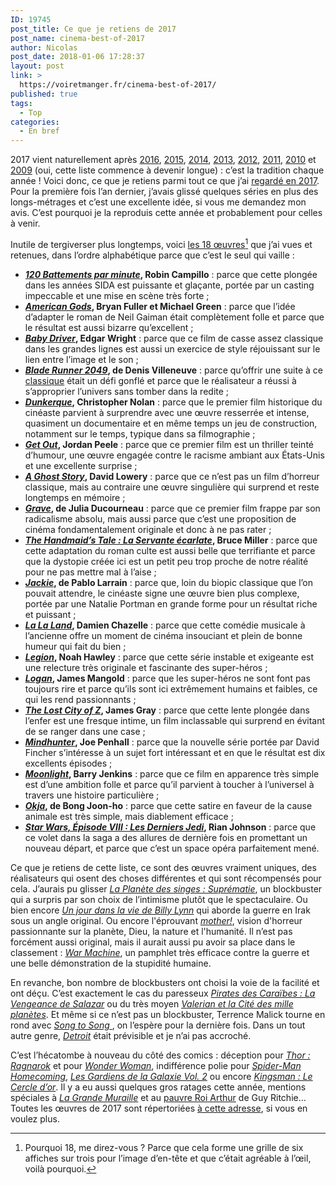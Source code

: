 ```yaml
---
ID: 19745
post_title: Ce que je retiens de 2017
post_name: cinema-best-of-2017
author: Nicolas
post_date: 2018-01-06 17:28:37
layout: post
link: >
  https://voiretmanger.fr/cinema-best-of-2017/
published: true
tags:
  - Top
categories:
  - En bref
---
```

2017 vient naturellement après [2016](https://voiretmanger.fr/cinema-best-of-2016/), [2015](https://voiretmanger.fr/cinema-best-of-2015/), [2014](https://voiretmanger.fr/cinema-best-of-2014/), [2013](https://voiretmanger.fr/cinema-best-of-2013/), [2012](https://voiretmanger.fr/cinema-best-of-2012/), [2011](https://voiretmanger.fr/cinema-best-of-2011/), [2010](https://voiretmanger.fr/cinema-best-of-2010/) et [2009](https://voiretmanger.fr/cinema-best-of-2009/) (oui, cette liste commence à devenir longue) : c’est la tradition chaque année ! Voici donc, ce que je retiens parmi tout ce que j’ai [regardé en 2017](https://voiretmanger.fr/annee/2017). Pour la première fois l’an dernier, j’avais glissé quelques séries en plus des longs-métrages et c’est une excellente idée, si vous me demandez mon avis. C’est pourquoi je la reproduis cette année et probablement pour celles à venir.

Inutile de tergiverser plus longtemps, voici [les 18 œuvres](https://voiretmanger.fr/wp-content/uploads/2018/01/top-2017.jpg)[^1] que j’ai vues et retenues, dans l’ordre alphabétique parce que c’est le seul qui vaille :

- **[*120 Battements par minute*](https://voiretmanger.fr/120-battements-minute-campillo/), Robin Campillo** : parce que cette plongée dans les années SIDA est puissante et glaçante, portée par un casting impeccable et une mise en scène très forte ;
- **[*American Gods*](https://voiretmanger.fr/american-gods-fuller-green-starz/), Bryan Fuller et Michael Green** : parce que l’idée d’adapter le roman de Neil Gaiman était complètement folle et parce que le résultat est aussi bizarre qu’excellent ;
- **[*Baby Driver*](https://voiretmanger.fr/baby-driver-wright/), Edgar Wright** : parce que ce film de casse assez classique dans les grandes lignes est aussi un exercice de style réjouissant sur le lien entre l’image et le son ;
- **[*Blade Runner 2049*](https://voiretmanger.fr/blade-runner-2049-villeneuve/), de Denis Villeneuve** : parce qu’offrir une suite à ce [classique](https://voiretmanger.fr/blade-runner-scott/) était un défi gonflé et parce que le réalisateur a réussi à s’approprier l’univers sans tomber dans la redite ;
- **[*Dunkerque*](https://voiretmanger.fr/dunkerque-nolan/), Christopher Nolan** : parce que le premier film historique du cinéaste parvient à surprendre avec une œuvre resserrée et intense, quasiment un documentaire et en même temps un jeu de construction, notamment sur le temps, typique dans sa filmographie ;
- **[*Get Out*](https://voiretmanger.fr/get-out-peele/), Jordan Peele** : parce que ce premier film est un thriller teinté d’humour, une œuvre engagée contre le racisme ambiant aux États-Unis et une excellente surprise ;
- **[*A Ghost Story*](https://voiretmanger.fr/ghost-story-lowery/), David Lowery** : parce que ce n’est pas un film d’horreur classique, mais au contraire une œuvre singulière qui surprend et reste longtemps en mémoire ;
- **[*Grave*](https://voiretmanger.fr/grave-ducourneau/), de Julia Ducourneau** : parce que ce premier film frappe par son radicalisme absolu, mais aussi parce que c’est une proposition de cinéma fondamentalement originale et donc à ne pas rater ;
- **[*The Handmaid’s Tale : La Servante écarlate*](https://voiretmanger.fr/handmaids-tale-miller-hulu/), Bruce Miller** : parce que cette adaptation du roman culte est aussi belle que terrifiante et parce que la dystopie créée ici est un petit peu trop proche de notre réalité pour ne pas mettre mal à l’aise ;
- **[*Jackie*](https://voiretmanger.fr/jackie-larrain/), de Pablo Larrain** : parce que, loin du biopic classique que l’on pouvait attendre, le cinéaste signe une œuvre bien plus complexe, portée par une Natalie Portman en grande forme pour un résultat riche et puissant ;
- **[*La La Land*](https://voiretmanger.fr/la-la-land-chazelle/), Damien Chazelle** : parce que cette comédie musicale à l’ancienne offre un moment de cinéma insouciant et plein de bonne humeur qui fait du bien ;
- **[*Legion*](https://voiretmanger.fr/legion-hawley-fx/), Noah Hawley** : parce que cette série instable et exigeante est une relecture très originale et fascinante des super-héros ;
- **[*Logan*](https://voiretmanger.fr/logan-mangold/), James Mangold** : parce que les super-héros ne sont font pas toujours rire et parce qu’ils sont ici extrêmement humains et faibles, ce qui les rend passionnants ;
- **[*The Lost City of Z*](https://voiretmanger.fr/lost-city-z-gray/), James Gray** : parce que cette lente plongée dans l’enfer est une fresque intime, un film inclassable qui surprend en évitant de se ranger dans une case ;
- **[*Mindhunter*](https://voiretmanger.fr/mindhunter-penhall-netflix/), Joe Penhall** : parce que la nouvelle série portée par David Fincher s’intéresse à un sujet fort intéressant et en que le résultat est dix excellents épisodes ;
- **[*Moonlight*](https://voiretmanger.fr/moonlight-jenkins/), Barry Jenkins** : parce que ce film en apparence très simple est d’une ambition folle et parce qu’il parvient à toucher à l’universel à travers une histoire particulière ;
- **[*Okja*](https://voiretmanger.fr/okja-bong/), de Bong Joon-ho** : parce que cette satire en faveur de la cause animale est très simple, mais diablement efficace ;
- **[*Star Wars, Épisode VIII : Les Derniers Jedi*](https://voiretmanger.fr/star-wars-episode-8-derniers-jedi-johnson/), Rian Johnson** : parce que ce volet dans la saga a des allures de dernière fois en promettant un nouveau départ, et parce que c’est un space opéra parfaitement mené.

Ce que je retiens de cette liste, ce sont des œuvres vraiment uniques, des réalisateurs qui osent des choses différentes et qui sont récompensés pour cela. J’aurais pu glisser [*La Planète des singes : Suprématie*](https://voiretmanger.fr/planete-singes-suprematie-reeves/), un blockbuster qui a surpris par son choix de l’intimisme plutôt que le spectaculaire. Ou bien encore [*Un jour dans la vie de Billy Lynn*](https://voiretmanger.fr/jour-vie-billy-lynn-lee/) qui aborde la guerre en Irak sous un angle original. Ou encore l'éprouvant [*mother!*](https://voiretmanger.fr/mother-aronofsky/), vision d'horreur passionnante sur la planète, Dieu, la nature et l'humanité. Il n’est pas forcément aussi original, mais il aurait aussi pu avoir sa place dans le classement : [*War Machine*](https://voiretmanger.fr/war-machine-michod/), un pamphlet très efficace contre la guerre et une belle démonstration de la stupidité humaine.

En revanche, bon nombre de blockbusters ont choisi la voie de la facilité et ont déçu. C’est exactement le cas du paresseux [*Pirates des Caraïbes : La Vengeance de Salazar*](https://voiretmanger.fr/pirates-caraibes-vengeance-salazar-ronning-sandberg/) ou du très moyen [*Valerian et la Cité des mille planètes*](https://voiretmanger.fr/valerian-cite-mille-planetes-besson/). Et même si ce n’est pas un blockbuster, Terrence Malick tourne en rond avec [*Song to Song* ](https://voiretmanger.fr/song-song-malick/), on l’espère pour la dernière fois. Dans un tout autre genre, [*Detroit*](https://voiretmanger.fr/detroit-bigelow/) était prévisible et je n’ai pas accroché.

C’est l’hécatombe à nouveau du côté des comics : déception pour [*Thor : Ragnarok*](https://voiretmanger.fr/thor-ragnarok-waititi/) et pour [*Wonder Woman*](https://voiretmanger.fr/wonder-woman-jenkins/), indifférence polie pour [*Spider-Man Homecoming*](https://voiretmanger.fr/spider-man-homecoming-watts/), [*Les Gardiens de la Galaxie Vol. 2*](https://voiretmanger.fr/gardiens-galaxie-2-gunn/) ou encore [*Kingsman : Le Cercle d’or*](https://voiretmanger.fr/kingsman-cercle-or-vaughn/). Il y a eu aussi quelques gros ratages cette année, mentions spéciales à [*La Grande Muraille*](https://voiretmanger.fr/grande-muraille-zhang/) et au [pauvre Roi Arthur](https://voiretmanger.fr/roi-arthur-legende-excalibur-ritchie/) de Guy Ritchie…
Toutes les œuvres de 2017 sont répertoriées [à cette adresse](https://voiretmanger.fr/annee/2017/), si vous en voulez plus.

[^1]: Pourquoi 18, me direz-vous ? Parce que cela forme une grille de six affiches sur trois pour l’image d’en-tête et que c’était agréable à l’œil, voilà pourquoi. 